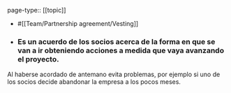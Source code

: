 page-type:: [[topic]]

- #[[Team/Partnership agreement/Vesting]]

- ### Es un acuerdo de los socios acerca de la forma en que se van a ir obteniendo acciones a medida que vaya avanzando el proyecto.

Al haberse acordado de antemano evita problemas, por ejemplo si uno de los socios decide abandonar la empresa a los pocos meses.



